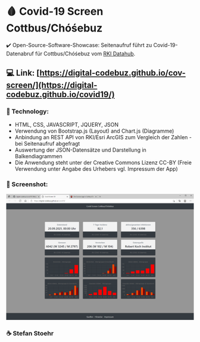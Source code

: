 # :drop_of_blood: Covid-19 Screen Cottbus/Chóśebuz
:heavy_check_mark: Open-Source-Software-Showcase: Seitenaufruf führt zu Covid-19-Datenabruf für Cottbus/Chóśebuz vom [RKI Datahub](https://npgeo-corona-npgeo-de.hub.arcgis.com/).

## :computer: Link: [https://digital-codebuz.github.io/cov-screen/](https://digital-codebuz.github.io/covid19/)

### :rocket: Technology:
- HTML, CSS, JAVASCRIPT, JQUERY, JSON
- Verwendung von Bootstrap.js (Layout) and Chart.js (Diagramme)
- Anbindung an REST API von RKI/Esri ArcGIS zum Vergleich der Zahlen - bei Seitenaufruf abgefragt
- Auswertung der JSON-Datensätze und Darstellung in Balkendiagrammen
- Die Anwendung steht unter der Creative Commons Lizenz CC-BY (Freie Verwendung unter Angabe des Urhebers vgl. Impressum der App)

### :camera_flash: Screenshot:
![This is a Screenshot of the Dashboard for Covid-19 Data in Cottbus](https://raw.githubusercontent.com/digital-codebuz/covid19/main/screenshot.png)


### :coffee: Stefan Stoehr
